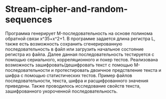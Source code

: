 # Stream-cipher-and-random-sequences
Программа генерирует M-последовательность на основе полинома обратной связи x^35+x^2+1. В программе задается длина регистра L, также есть возможность сохранить сгенерированную последовательность в файл или загрузить начальное состояние регистра из файла. 
Далее данная последовательность тестируется с помощью сериального, корреляционного и покер тестов. 
Реализована возможность зашифровать/дешифровать текст с помощью М-последовательности и протестировать двоичное предствление текста и шифра с помощью статистических тестов. 
Пример файлов последовательности, текста, шифра и расщифрованного значения приведены.
Также проводилось исследование свойств текста, зашифрованного укороченной последовательность.
